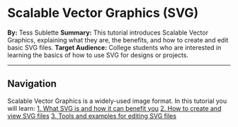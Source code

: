 # Scalable Vector Graphics (SVG)
**By:** Tess Sublette
**Summary:** This tutorial introduces Scalable Vector Graphics, explaining what they are, the benefits, and how to create and edit basic SVG files.
**Target Audience:** College students who are interested in learning the basics of how to use SVG for designs or projects.

----

## Navigation
Scalable Vector Graphics is a widely-used image format.
In this tutorial you will learn:
[1. What SVG is and how it can benefit you](1Benefits.md)
[2. How to create and view SVG files](2Details.md)
[3. Tools and examples for editing SVG files](3Examples.md)
